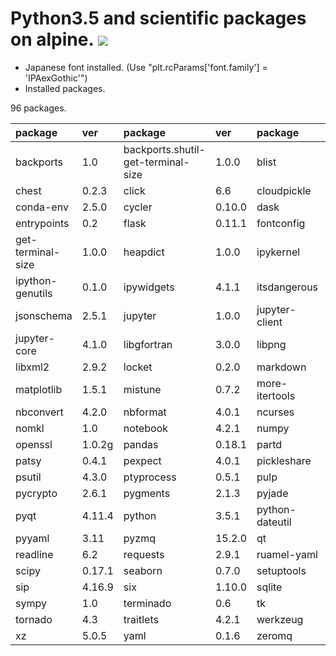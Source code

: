 Python3.5 and scientific packages on alpine.  [![](https://badge.imagelayers.io/tsutomu7/alpine-python:latest.svg)](https://imagelayers.io/?images=tsutomu7/alpine-python:latest)
========

- Japanese font installed. (Use "plt.rcParams['font.family'] = 'IPAexGothic'")
- Installed packages.

96 packages.

package|ver|package|ver|package|ver|package|ver
:--|:--|:--|:--|:--|:--|:--|:--
backports|1.0|backports.shutil-get-terminal-size|1.0.0|blist|1.3.6|bokeh|0.11.1|
chest|0.2.3|click|6.6|cloudpickle|0.2.1|conda|4.1.2|
conda-env|2.5.0|cycler|0.10.0|dask|0.10.0|decorator|4.0.10|
entrypoints|0.2|flask|0.11.1|fontconfig|2.11.1|freetype|2.5.5|
get-terminal-size|1.0.0|heapdict|1.0.0|ipykernel|4.3.1|ipython|4.2.0|
ipython-genutils|0.1.0|ipywidgets|4.1.1|itsdangerous|0.24|jinja2|2.8|
jsonschema|2.5.1|jupyter|1.0.0|jupyter-client|4.2.2|jupyter-console|4.1.1|
jupyter-core|4.1.0|libgfortran|3.0.0|libpng|1.6.17|libsodium|1.0.10|
libxml2|2.9.2|locket|0.2.0|markdown|2.6.6|markupsafe|0.23|
matplotlib|1.5.1|mistune|0.7.2|more-itertools|2.2|mpmath|0.19|
nbconvert|4.2.0|nbformat|4.0.1|ncurses|5.9|networkx|1.11|
nomkl|1.0|notebook|4.2.1|numpy|1.11.0|openblas|0.2.14|
openssl|1.0.2g|pandas|0.18.1|partd|0.3.4|path.py|8.2.1|
patsy|0.4.1|pexpect|4.0.1|pickleshare|0.7.2|pip|8.1.2|
psutil|4.3.0|ptyprocess|0.5.1|pulp|1.6.1|pycosat|0.6.1|
pycrypto|2.6.1|pygments|2.1.3|pyjade|4.0.0|pyparsing|2.1.4|
pyqt|4.11.4|python|3.5.1|python-dateutil|2.5.3|pytz|2016.4|
pyyaml|3.11|pyzmq|15.2.0|qt|4.8.7|qtconsole|4.2.1|
readline|6.2|requests|2.9.1|ruamel-yaml|0.11.7|scikit-learn|0.17.1|
scipy|0.17.1|seaborn|0.7.0|setuptools|23.0.0|simplegeneric|0.8.1|
sip|4.16.9|six|1.10.0|sqlite|3.9.2|statsmodels|0.6.1|
sympy|1.0|terminado|0.6|tk|8.5.18|toolz|0.8.0|
tornado|4.3|traitlets|4.2.1|werkzeug|0.11.10|wheel|0.29.0|
xz|5.0.5|yaml|0.1.6|zeromq|4.1.4|zlib|1.2.8|

